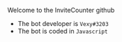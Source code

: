 Welcome to the InviteCounter github

- The bot developer is `Vexy#3203`
- The bot is coded in `Javascript`